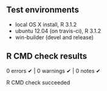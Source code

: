 ## Test environments
* local OS X install, R 3.1.2
* ubuntu 12.04 (on travis-ci), R 3.1.2
* win-builder (devel and release)

## R CMD check results
0 errors ✔ | 0 warnings ✔ | 0 notes ✔

R CMD check succeeded